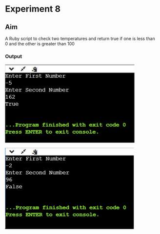 # Experiment 8
## Aim
A Ruby script to check two temperatures and return true if one is less than 0 and the other is greater than 100

### Output
![output](exp8_output1.png)

![output](exp8_output2.png)
